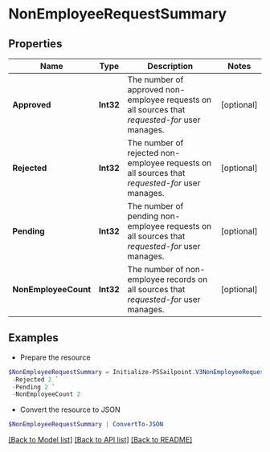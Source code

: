 # NonEmployeeRequestSummary
## Properties

Name | Type | Description | Notes
------------ | ------------- | ------------- | -------------
**Approved** | **Int32** | The number of approved non-employee requests on all sources that *requested-for* user manages. | [optional] 
**Rejected** | **Int32** | The number of rejected non-employee requests on all sources that *requested-for* user manages. | [optional] 
**Pending** | **Int32** | The number of pending non-employee requests on all sources that *requested-for* user manages. | [optional] 
**NonEmployeeCount** | **Int32** | The number of non-employee records on all sources that *requested-for* user manages. | [optional] 

## Examples

- Prepare the resource
```powershell
$NonEmployeeRequestSummary = Initialize-PSSailpoint.V3NonEmployeeRequestSummary  -Approved 2 `
 -Rejected 2 `
 -Pending 2 `
 -NonEmployeeCount 2
```

- Convert the resource to JSON
```powershell
$NonEmployeeRequestSummary | ConvertTo-JSON
```

[[Back to Model list]](../README.md#documentation-for-models) [[Back to API list]](../README.md#documentation-for-api-endpoints) [[Back to README]](../README.md)

